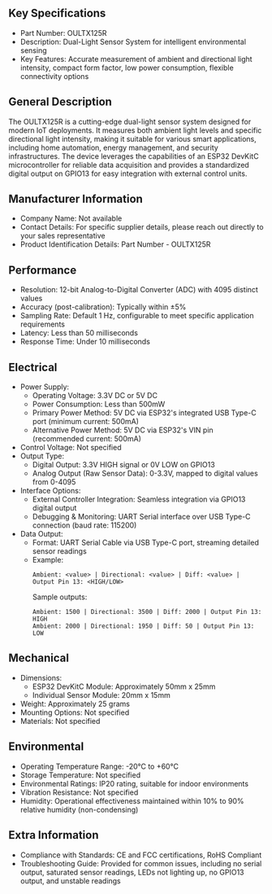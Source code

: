 ## Key Specifications
* Part Number: OULTX125R
* Description: Dual-Light Sensor System for intelligent environmental sensing
* Key Features: Accurate measurement of ambient and directional light intensity, compact form factor, low power consumption, flexible connectivity options

## General Description
The OULTX125R is a cutting-edge dual-light sensor system designed for modern IoT deployments. It measures both ambient light levels and specific directional light intensity, making it suitable for various smart applications, including home automation, energy management, and security infrastructures. The device leverages the capabilities of an ESP32 DevKitC microcontroller for reliable data acquisition and provides a standardized digital output on GPIO13 for easy integration with external control units.

## Manufacturer Information
* Company Name: Not available
* Contact Details: For specific supplier details, please reach out directly to your sales representative
* Product Identification Details: Part Number - OULTX125R

## Performance
* Resolution: 12-bit Analog-to-Digital Converter (ADC) with 4095 distinct values
* Accuracy (post-calibration): Typically within ±5%
* Sampling Rate: Default 1 Hz, configurable to meet specific application requirements
* Latency: Less than 50 milliseconds
* Response Time: Under 10 milliseconds

## Electrical
* Power Supply: 
  - Operating Voltage: 3.3V DC or 5V DC
  - Power Consumption: Less than 500mW
  - Primary Power Method: 5V DC via ESP32's integrated USB Type-C port (minimum current: 500mA)
  - Alternative Power Method: 5V DC via ESP32's VIN pin (recommended current: 500mA)
* Control Voltage: Not specified
* Output Type: 
  - Digital Output: 3.3V HIGH signal or 0V LOW on GPIO13
  - Analog Output (Raw Sensor Data): 0-3.3V, mapped to digital values from 0-4095
* Interface Options: 
  - External Controller Integration: Seamless integration via GPIO13 digital output
  - Debugging & Monitoring: UART Serial interface over USB Type-C connection (baud rate: 115200)
* Data Output: 
  - Format: UART Serial Cable via USB Type-C port, streaming detailed sensor readings
  - Example:
    ```
    Ambient: <value> | Directional: <value> | Diff: <value> | Output Pin 13: <HIGH/LOW>
    ```
    Sample outputs:
    ```
    Ambient: 1500 | Directional: 3500 | Diff: 2000 | Output Pin 13: HIGH
    Ambient: 2000 | Directional: 1950 | Diff: 50 | Output Pin 13: LOW
    ```

## Mechanical
* Dimensions: 
  - ESP32 DevKitC Module: Approximately 50mm x 25mm
  - Individual Sensor Module: 20mm x 15mm
* Weight: Approximately 25 grams
* Mounting Options: Not specified
* Materials: Not specified

## Environmental
* Operating Temperature Range: -20°C to +60°C
* Storage Temperature: Not specified
* Environmental Ratings: IP20 rating, suitable for indoor environments
* Vibration Resistance: Not specified
* Humidity: Operational effectiveness maintained within 10% to 90% relative humidity (non-condensing)

## Extra Information
* Compliance with Standards: CE and FCC certifications, RoHS Compliant
* Troubleshooting Guide: Provided for common issues, including no serial output, saturated sensor readings, LEDs not lighting up, no GPIO13 output, and unstable readings